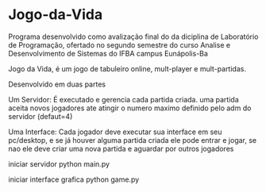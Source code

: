 # Jogo-da-Vida

Programa desenvolvido como avalização final do da diciplina de Laboratório de Programação, ofertado no segundo semestre do curso Analise e Desenvolvimento de Sistemas do IFBA campus Eunápolis-Ba 

Jogo da Vida, é um jogo de tabuleiro online,  mult-player e mult-partidas.

Desenvolvido em duas partes
 
Um Servidor: É executado e gerencia cada partida criada.
uma partida aceita novos jogadores ate atingir o numero maximo definido pelo adm do servidor (defaut=4)

Uma Interface: Cada jogador deve executar sua interface em seu pc/desktop, e se já houver alguma partida criada ele pode entrar e jogar, se nao ele deve criar uma nova partida e aguardar por outros jogadores



iniciar servidor
	python main.py

iniciar interface grafica
	python game.py

